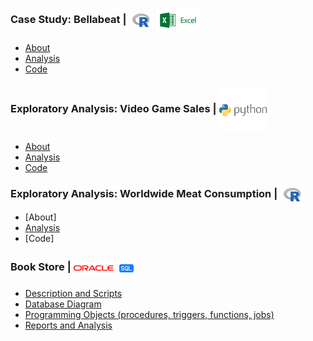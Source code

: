 ### Case Study: Bellabeat | <img align="center" src="logo/r.png" width="40px"> <img align="center" src="logo/excel.png" width="70px">
* [About](bellabeat/about.md)
* [Analysis](https://www.kaggle.com/artyomvp1/case-study-bellabeat)
* [Code](bellabeat/bellabeat.Rmd)


### Exploratory Analysis: Video Game Sales | <img align="center" src="logo/python.png" width="78px" >
* [About](video_game_sales/about.md)
* [Analysis](https://www.kaggle.com/artyomvp1/case-study-video-game-sales)
* [Code](video_game_sales/video_game_sales.ipynb)

### Exploratory Analysis: Worldwide Meat Consumption | <img align="center" src="logo/r.png" width="40px">
* [About]
* [Analysis](https://www.kaggle.com/artyomvp1/exploratory-analysis-meat-consumption)
* [Code]

### Book Store | <img align="center" src="logo/oracle.png" width="64px"> <img align="center" src="logo/sql.png" width="32px"> 
* [Description and Scripts](book_store/description.md)
* [Database Diagram](book_store/table_organization.pdf)
* [Programming Objects (procedures, triggers, functions, jobs)](book_store/programming_objects.pdf)
* [Reports and Analysis](book_store/reports.pdf)
